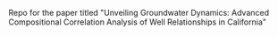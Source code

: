 Repo for the paper titled "Unveiling Groundwater Dynamics: Advanced Compositional Correlation Analysis of Well Relationships in California"
